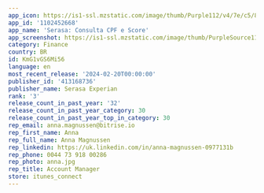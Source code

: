 ```yaml
---
app_icon: https://is1-ssl.mzstatic.com/image/thumb/Purple112/v4/7e/c5/8b/7ec58bd7-8e4b-5cef-b68a-63be6a8824cb/AppIcon-0-0-1x_U007emarketing-0-10-0-85-220.png/1024x1024bb.png
app_id: '1102452668'
app_name: 'Serasa: Consulta CPF e Score'
app_screenshot: https://is1-ssl.mzstatic.com/image/thumb/PurpleSource116/v4/8c/d1/51/8cd1514d-ec24-dc65-2a2b-b177b3af1817/480cd10a-4ba7-4f58-98bb-519278de2b3b_01.png/1242x2208bb.png
category: Finance
country: BR
id: KmG1vGS6Mi56
language: en
most_recent_release: '2024-02-20T00:00:00'
publisher_id: '413168736'
publisher_name: Serasa Experian
rank: '3'
release_count_in_past_year: '32'
release_count_in_past_year_category: 30
release_count_in_past_year_top_in_category: 30
rep_email: anna.magnussen@bitrise.io
rep_first_name: Anna
rep_full_name: Anna Magnussen
rep_linkedin: https://uk.linkedin.com/in/anna-magnussen-0977131b
rep_phone: 0044 73 918 00286
rep_photo: anna.jpg
rep_title: Account Manager
store: itunes_connect
---
```

